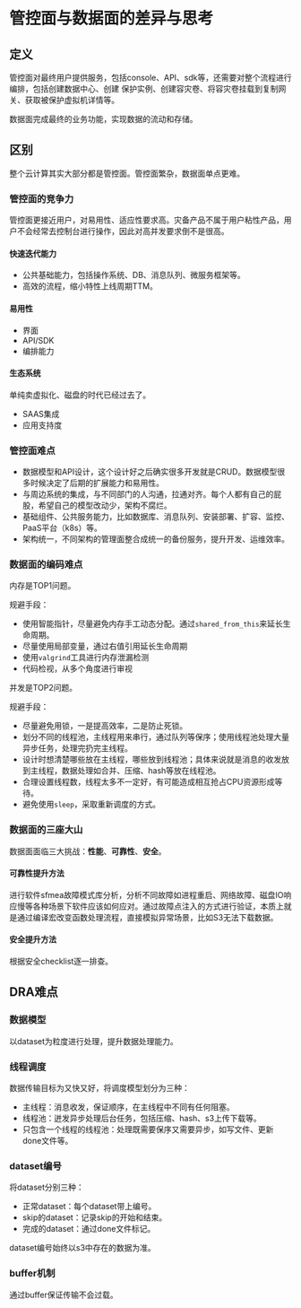 # 管控面与数据面的差异与思考

## 定义

管控面对最终用户提供服务，包括console、API、sdk等，还需要对整个流程进行编排，包括创建数据中心、创建 保护实例、创建容灾卷、将容灾卷挂载到复制网关、获取被保护虚拟机详情等。

数据面完成最终的业务功能，实现数据的流动和存储。

## 区别

整个云计算其实大部分都是管控面。管控面繁杂，数据面单点更难。

### 管控面的竞争力

管控面更接近用户，对易用性、适应性要求高。灾备产品不属于用户粘性产品，用户不会经常去控制台进行操作，因此对高并发要求倒不是很高。

#### 快速迭代能力

- 公共基础能力，包括操作系统、DB、消息队列、微服务框架等。
- 高效的流程，缩小特性上线周期TTM。

#### 易用性

- 界面
- API/SDK
- 编排能力

#### 生态系统

单纯卖虚拟化、磁盘的时代已经过去了。

- SAAS集成
- 应用支持度

### 管控面难点

- 数据模型和API设计，这个设计好之后确实很多开发就是CRUD。数据模型很多时候决定了后期的扩展能力和易用性。
- 与周边系统的集成，与不同部门的人沟通，拉通对齐。每个人都有自己的屁股，希望自己的模型改动少，架构不腐烂。
- 基础组件、公共服务能力，比如数据库、消息队列、安装部署、扩容、监控、PaaS平台（k8s）等。
- 架构统一，不同架构的管理面整合成统一的备份服务，提升开发、运维效率。

### 数据面的编码难点

内存是TOP1问题。

规避手段：

- 使用智能指针，尽量避免内存手工动态分配。通过`shared_from_this`来延长生命周期。
- 尽量使用局部变量，通过右值引用延长生命周期
- 使用`valgrind`工具进行内存泄漏检测
- 代码检视，从多个角度进行审视

并发是TOP2问题。

规避手段：

- 尽量避免用锁，一是提高效率，二是防止死锁。
- 划分不同的线程池，主线程用来串行，通过队列等保序；使用线程池处理大量异步任务，处理完扔完主线程。
- 设计时想清楚哪些放在主线程，哪些放到线程池；具体来说就是消息的收发放到主线程，数据处理如合并、压缩、hash等放在线程池。
- 合理设置线程数，线程太多不一定好，有可能造成相互抢占CPU资源形成等待。
- 避免使用`sleep`，采取重新调度的方式。

### 数据面的三座大山

数据面面临三大挑战：**性能**、**可靠性**、**安全**。

#### 可靠性提升方法

进行软件sfmea故障模式库分析，分析不同故障如进程重启、网络故障、磁盘IO响应慢等各种场景下软件应该如何应对。通过故障点注入的方式进行验证，本质上就是通过编译宏改变函数处理流程，直接模拟异常场景，比如S3无法下载数据。

#### 安全提升方法

根据安全checklist逐一排查。

## DRA难点

### 数据模型

以dataset为粒度进行处理，提升数据处理能力。

### 线程调度

数据传输目标为又快又好，将调度模型划分为三种：

- 主线程：消息收发，保证顺序，在主线程中不同有任何阻塞。
- 线程池：迸发异步处理后台任务，包括压缩、hash、s3上传下载等。
- 只包含一个线程的线程池：处理既需要保序又需要异步，如写文件、更新done文件等。

### dataset编号

将dataset分别三种：

- 正常dataset：每个dataset带上编号。
- skip的dataset：记录skip的开始和结束。
- 完成的dataset：通过done文件标记。

dataset编号始终以s3中存在的数据为准。

### buffer机制

通过buffer保证传输不会过载。
